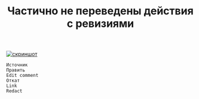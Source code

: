 ﻿---
title: "Частично не переведены действия с ревизиями"
se.owner.user_id: 178988
se.owner.display_name: "Qwertiy"
se.owner.link: "https://ru.meta.stackoverflow.com/users/178988/qwertiy"
se.link: "https://ru.meta.stackoverflow.com/questions/11395/%d0%a7%d0%b0%d1%81%d1%82%d0%b8%d1%87%d0%bd%d0%be-%d0%bd%d0%b5-%d0%bf%d0%b5%d1%80%d0%b5%d0%b2%d0%b5%d0%b4%d0%b5%d0%bd%d1%8b-%d0%b4%d0%b5%d0%b9%d1%81%d1%82%d0%b2%d0%b8%d1%8f-%d1%81-%d1%80%d0%b5%d0%b2%d0%b8%d0%b7%d0%b8%d1%8f%d0%bc%d0%b8"
se.question_id: 11395
se.post_type: question
---
<p><a href="https://i.stack.imgur.com/fSvNz.png" rel="nofollow noreferrer"><img src="https://i.stack.imgur.com/fSvNz.png" alt="скриншот" /></a></p>
<pre><code>Источник
Править
Edit comment
Откат
Link
Redact
</code></pre>
